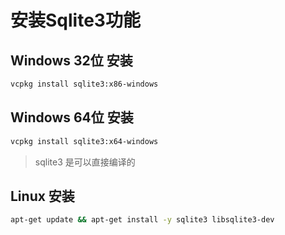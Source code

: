 # 安装Sqlite3功能

## Windows 32位  安装
```bash
vcpkg install sqlite3:x86-windows
```

## Windows 64位  安装

```bash
vcpkg install sqlite3:x64-windows
```
> sqlite3 是可以直接编译的


## Linux 安装
```bash
apt-get update && apt-get install -y sqlite3 libsqlite3-dev 
```